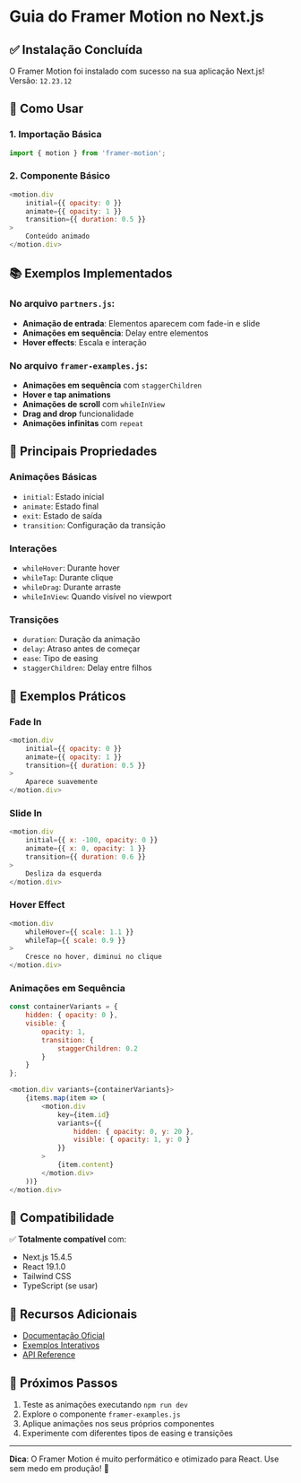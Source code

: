 # Guia do Framer Motion no Next.js

## ✅ Instalação Concluída

O Framer Motion foi instalado com sucesso na sua aplicação Next.js! Versão: `12.23.12`

## 🚀 Como Usar

### 1. Importação Básica
```javascript
import { motion } from 'framer-motion';
```

### 2. Componente Básico
```javascript
<motion.div
    initial={{ opacity: 0 }}
    animate={{ opacity: 1 }}
    transition={{ duration: 0.5 }}
>
    Conteúdo animado
</motion.div>
```

## 📚 Exemplos Implementados

### No arquivo `partners.js`:
- **Animação de entrada**: Elementos aparecem com fade-in e slide
- **Animações em sequência**: Delay entre elementos
- **Hover effects**: Escala e interação

### No arquivo `framer-examples.js`:
- **Animações em sequência** com `staggerChildren`
- **Hover e tap animations**
- **Animações de scroll** com `whileInView`
- **Drag and drop** funcionalidade
- **Animações infinitas** com `repeat`

## 🎯 Principais Propriedades

### Animações Básicas
- `initial`: Estado inicial
- `animate`: Estado final
- `exit`: Estado de saída
- `transition`: Configuração da transição

### Interações
- `whileHover`: Durante hover
- `whileTap`: Durante clique
- `whileDrag`: Durante arraste
- `whileInView`: Quando visível no viewport

### Transições
- `duration`: Duração da animação
- `delay`: Atraso antes de começar
- `ease`: Tipo de easing
- `staggerChildren`: Delay entre filhos

## 🔧 Exemplos Práticos

### Fade In
```javascript
<motion.div
    initial={{ opacity: 0 }}
    animate={{ opacity: 1 }}
    transition={{ duration: 0.5 }}
>
    Aparece suavemente
</motion.div>
```

### Slide In
```javascript
<motion.div
    initial={{ x: -100, opacity: 0 }}
    animate={{ x: 0, opacity: 1 }}
    transition={{ duration: 0.6 }}
>
    Desliza da esquerda
</motion.div>
```

### Hover Effect
```javascript
<motion.div
    whileHover={{ scale: 1.1 }}
    whileTap={{ scale: 0.9 }}
>
    Cresce no hover, diminui no clique
</motion.div>
```

### Animações em Sequência
```javascript
const containerVariants = {
    hidden: { opacity: 0 },
    visible: {
        opacity: 1,
        transition: {
            staggerChildren: 0.2
        }
    }
};

<motion.div variants={containerVariants}>
    {items.map(item => (
        <motion.div
            key={item.id}
            variants={{
                hidden: { opacity: 0, y: 20 },
                visible: { opacity: 1, y: 0 }
            }}
        >
            {item.content}
        </motion.div>
    ))}
</motion.div>
```

## 🎨 Compatibilidade

✅ **Totalmente compatível** com:
- Next.js 15.4.5
- React 19.1.0
- Tailwind CSS
- TypeScript (se usar)

## 📖 Recursos Adicionais

- [Documentação Oficial](https://www.framer.com/motion/)
- [Exemplos Interativos](https://www.framer.com/motion/examples/)
- [API Reference](https://www.framer.com/motion/api/)

## 🚀 Próximos Passos

1. Teste as animações executando `npm run dev`
2. Explore o componente `framer-examples.js`
3. Aplique animações nos seus próprios componentes
4. Experimente com diferentes tipos de easing e transições

---

**Dica**: O Framer Motion é muito performático e otimizado para React. Use sem medo em produção! 🎉 